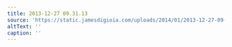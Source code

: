 ```yaml
---
title: 2013-12-27 09.31.13
source: 'https://static.jamesdigioia.com/uploads/2014/01/2013-12-27-09-31-13-scaled.jpg'
altText: ''
caption: ''
---
```


